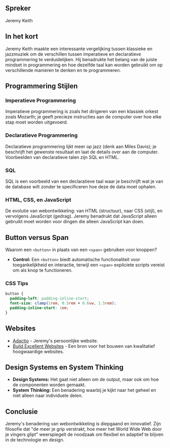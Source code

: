 
## Spreker

Jeremy Keith

## In het kort

Jeremy Keith maakte een interessante vergelijking tussen klassieke en jazzmuziek om de verschillen tussen imperatieve en declaratieve programmering te verduidelijken. Hij benadrukte het belang van de juiste mindset in programmering en hoe dezelfde taal kan worden gebruikt om op verschillende manieren te denken en te programmeren.

## Programmering Stijlen

### Imperatieve Programmering

Imperatieve programmering is zoals het dirigeren van een klassiek orkest zoals Mozarth; je geeft precieze instructies aan de computer over hoe elke stap moet worden uitgevoerd.

### Declaratieve Programmering

Declaratieve programmering lijkt meer op jazz (denk aan Miles Davis); je beschrijft het gewenste resultaat en laat de details over aan de computer. Voorbeelden van declaratieve talen zijn SQL en HTML.

### SQL

SQL is een voorbeeld van een declaratieve taal waar je beschrijft wat je van de database wilt zonder te specificeren hoe deze de data moet ophalen.

### HTML, CSS, en JavaScript

De evolutie van webontwikkeling: van HTML (structuur), naar CSS (stijl), en vervolgens JavaScript (gedrag). Jeremy benadrukt dat JavaScript alleen gebruikt moet worden voor dingen die alleen JavaScript kan doen.

## Button versus Span

Waarom een `<button>` in plaats van een `<span>` gebruiken voor knoppen?

- **Control:** Een `<button>` biedt automatische functionaliteit voor toegankelijkheid en interactie, terwijl een `<span>` expliciete scripts vereist om als knop te functioneren.

### CSS Tips

```css
button {
  padding-left: padding-inline-start;
  font-size: clamp(1rem, 0.5rem + 0.6vw, 1.5rem);
  padding-inline-start: 1em;
}
```

## Websites

- [Adactio](https://adactio.com/) - Jeremy's persoonlijke website.
- [Build Excellent Websites](https://buildexcellentwebsit.es/) - Een bron voor het bouwen van kwalitatief hoogwaardige websites.

## Design Systems en System Thinking

- **Design Systems:** Het gaat niet alleen om de output, maar ook om hoe de componenten worden gemaakt.
- **System Thinking:** Een benadering waarbij je kijkt naar het geheel en niet alleen naar individuele delen.

## Conclusie

Jeremy's benadering van webontwikkeling is diepgaand en innovatief. Zijn filosofie dat "de meer je grip verstrakt, hoe meer het World Wide Web door je vingers glipt" weerspiegelt de noodzaak om flexibel en adaptief te blijven in de technologie en design.
